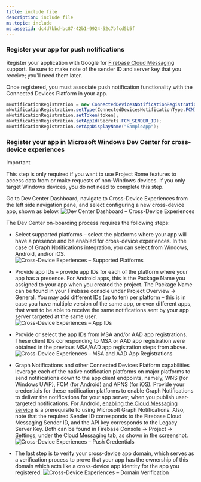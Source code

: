 ```yaml
---
title: include file
description: include file
ms.topic: include
ms.assetid: dc4d7bbd-bc87-42b1-9924-52c7bfcd5b5f
---
```


### Register your app for push notifications

Register your application with Google for [Firebase Cloud Messaging](https://firebase.google.com/docs/cloud-messaging/android/client) support. Be sure to make note of the sender ID and server key that you receive; you'll need them later.

Once registered, you must associate push notification functionality with the Connected Devices Platform in your app.

```Java
mNotificationRegistration = new ConnectedDevicesNotificationRegistration();
mNotificationRegistration.setType(ConnectedDevicesNotificationType.FCM);
mNotificationRegistration.setToken(token);
mNotificationRegistration.setAppId(Secrets.FCM_SENDER_ID);
mNotificationRegistration.setAppDisplayName("SampleApp");
```

### Register your app in Microsoft Windows Dev Center for cross-device experiences

> [!IMPORTANT]
> This step is only required if you want to use Project Rome features to access data from or make requests of non-Windows devices. If you only target Windows devices, you do not need to complete this step.

Go to Dev Center Dashboard, navigate to Cross-Device Experiences from the left side navigation pane, and select configuring a new cross-device app, shown as below.
![Dev Center Dashboard – Cross-Device Experiences](../../notifications/media/dev_center_portal/dev_center_portal_1_overview.png)

The Dev Center on-boarding process requires the following steps:
* Select supported platforms – select the platforms where your app will have a presence and be enabled for cross-device experiences. In the case of Graph Notifications integration, you can select from Windows, Android, and/or iOS.
![Cross-Device Experiences – Supported Platforms](../../notifications/media/dev_center_portal/dev_center_portal_2_supported_platforms.png)

* Provide app IDs – provide app IDs for each of the platform where your app has a presence. For Android apps, this is the Package Name you assigned to your app when you created the project. The Package Name can be found in your Firebase console under Project Overview -> General. You may add different IDs (up to ten) per platform – this is in case you have multiple version of the same app, or even different apps, that want to be able to receive the same notifications sent by your app server targeted at the same user. 
![Cross-Device Experiences – App IDs](../../notifications/media/dev_center_portal/dev_center_portal_3_app_ids.png)

* Provide or select the app IDs from MSA and/or AAD app registrations. These client IDs corresponding to MSA or AAD app registration were obtained in the previous MSA/AAD app registration steps from above. 
![Cross-Device Experiences – MSA and AAD App Registrations](../../notifications/media/dev_center_portal/dev_center_portal_4_msa_aad_connections.png)

* Graph Notifications and other Connected Devices Platform capabilities leverage each of the native notification platforms on major platforms to send notifications down to the app client endpoints, namely, WNS (for Windows UWP), FCM (for Android) and APNS (for iOS). Provide your credentials for these notification platforms to enable Graph Notifications to deliver the notifications for your app server, when you publish user-targeted notifications. For Android, [enabling the Cloud Messaging service](https://firebase.google.com/docs/cloud-messaging/android/client) is a prerequisite to using Microsoft Graph Notifications. Also, note that the required Sender ID corresponds to the Firebase Cloud Messaging Sender ID, and the API key corresponds to the Legacy Server Key. Both can be found in Firebase Console -> Project -> Settings, under the Cloud Messaging tab, as shown in the screenshot.
![Cross-Device Experiences – Push Credentials](../../notifications/media/dev_center_portal/dev_center_portal_5_push_credentials.png)

* The last step is to verify your cross-device app domain, which serves as a verification process to prove that your app has the ownership of this domain which acts like a cross-device app identity for the app you registered.
![Cross-Device Experiences – Domain Verification](../../notifications/media/dev_center_portal/dev_center_portal_6_domain_verification.png)

